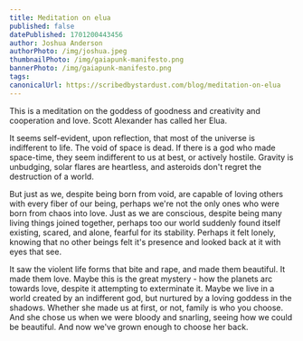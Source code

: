 ```yaml
---
title: Meditation on elua
published: false
datePublished: 1701200443456
author: Joshua Anderson
authorPhoto: /img/joshua.jpeg
thumbnailPhoto: /img/gaiapunk-manifesto.png
bannerPhoto: /img/gaiapunk-manifesto.png
tags:
canonicalUrl: https://scribedbystardust.com/blog/meditation-on-elua
---
```


This is a meditation on the goddess of goodness and creativity and cooperation and love. Scott Alexander has called her Elua.

It seems self-evident, upon reflection, that most of the universe is indifferent to life. The void of space is dead. If there is a god who made space-time, they seem indifferent to us at best, or actively hostile. Gravity is unbudging, solar flares are heartless, and asteroids don't regret the destruction of a world.

But just as we, despite being born from void, are capable of loving others with every fiber of our being, perhaps we're not the only ones who were born from chaos into love. Just as we are conscious, despite being many living things joined together, perhaps too our world suddenly found itself existing, scared, and alone, fearful for its stability. Perhaps it felt lonely, knowing that no other beings felt it's presence and looked back at it with eyes that see.

It saw the violent life forms that bite and rape, and made them beautiful. It made them love. Maybe this is the great mystery - how the planets arc towards love, despite it attempting to exterminate it. Maybe we live in a world created by an indifferent god, but nurtured by a loving goddess in the shadows. Whether she made us at first, or not, family is who you choose. And she chose us when we were bloody and snarling, seeing how we could be beautiful. And now we've grown enough to choose her back.
